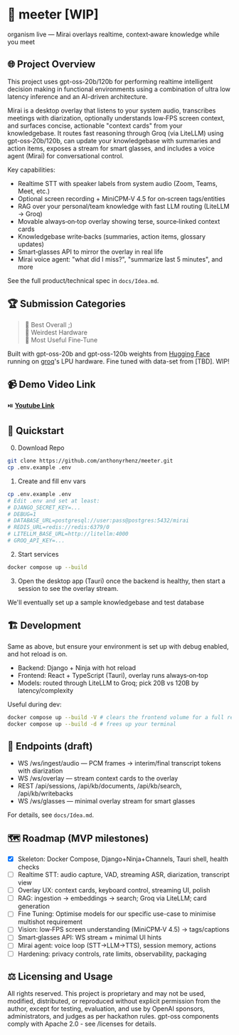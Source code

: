 # 🎤 meeter [WIP]

organism live — Mirai overlays realtime, context‑aware knowledge while you meet

## 🌐 Project Overview

This project uses gpt-oss-20b/120b for performing realtime intelligent decision making in functional environments using a combination of ultra low latency inference and an AI-driven architecture.

Mirai is a desktop overlay that listens to your system audio, transcribes meetings with diarization, optionally understands low‑FPS screen context, and surfaces concise, actionable "context cards" from your knowledgebase. It routes fast reasoning through Groq (via LiteLLM) using gpt-oss‑20b/120b, can update your knowledgebase with summaries and action items, exposes a stream for smart glasses, and includes a voice agent (Mirai) for conversational control.

Key capabilities:

- Realtime STT with speaker labels from system audio (Zoom, Teams, Meet, etc.)
- Optional screen recording + MiniCPM‑V 4.5 for on‑screen tags/entities
- RAG over your personal/team knowledge with fast LLM routing (LiteLLM → Groq)
- Movable always‑on‑top overlay showing terse, source‑linked context cards
- Knowledgebase write‑backs (summaries, action items, glossary updates)
- Smart‑glasses API to mirror the overlay in real life
- Mirai voice agent: "what did I miss?", "summarize last 5 minutes", and more

See the full product/technical spec in `docs/Idea.md`.

## 🏆 Submission Categories

> 🏁 Best Overall ;)  
> 🏁 Weirdest Hardware  
> 🏁 Most Useful Fine‑Tune  

Built with gpt-oss-20b and gpt-oss-120b weights from [Hugging Face](https://huggingface.co/openai/gpt-oss-120b) running on [groq](https://groq.com/)'s LPU hardware. Fine tuned with data-set from [TBD]. WIP!

## 📹 Demo Video Link

⏯️ **[Youtube Link](https://www.youtube.com/@anthonyrhenz)**

## 🚀 Quickstart

0. Download Repo

```bash
git clone https://github.com/anthonyrhenz/meeter.git
cp .env.example .env
```

1. Create and fill env vars

```bash
cp .env.example .env
# Edit .env and set at least:
# DJANGO_SECRET_KEY=...
# DEBUG=1
# DATABASE_URL=postgresql://user:pass@postgres:5432/mirai
# REDIS_URL=redis://redis:6379/0
# LITELLM_BASE_URL=http://litellm:4000
# GROQ_API_KEY=...
```

2. Start services

```bash
docker compose up --build
```

3. Open the desktop app (Tauri) once the backend is healthy, then start a session to see the overlay stream.

We'll eventually set up a sample knowledgebase and test database

## 🏗️ Development

Same as above, but ensure your environment is set up with debug enabled, and hot reload is on.

- Backend: Django + Ninja with hot reload
- Frontend: React + TypeScript (Tauri), overlay runs always‑on‑top
- Models: routed through LiteLLM to Groq; pick 20B vs 120B by latency/complexity

Useful during dev:

```bash
docker compose up --build -V # clears the frontend volume for a full rebuild
docker compose up --build -d # frees up your terminal
```

## 🔌 Endpoints (draft)

- WS /ws/ingest/audio — PCM frames → interim/final transcript tokens with diarization
- WS /ws/overlay — stream context cards to the overlay
- REST /api/sessions, /api/kb/documents, /api/kb/search, /api/kb/writebacks
- WS /ws/glasses — minimal overlay stream for smart glasses

For details, see `docs/Idea.md`.

## 🗺️ Roadmap (MVP milestones)

- [x] Skeleton: Docker Compose, Django+Ninja+Channels, Tauri shell, health checks
- [ ] Realtime STT: audio capture, VAD, streaming ASR, diarization, transcript view
- [ ] Overlay UX: context cards, keyboard control, streaming UI, polish
- [ ] RAG: ingestion → embeddings → search; Groq via LiteLLM; card generation
- [ ] Fine Tuning: Optimise models for our specific use-case to minimise multishot requirement
- [ ] Vision: low‑FPS screen understanding (MiniCPM‑V 4.5) → tags/captions
- [ ] Smart‑glasses API: WS stream + minimal UI hints
- [ ] Mirai agent: voice loop (STT→LLM→TTS), session memory, actions
- [ ] Hardening: privacy controls, rate limits, observability, packaging

## ⚖️ Licensing and Usage

All rights reserved. This project is proprietary and may not be used, modified, distributed, or reproduced without explicit permission from the author, except for testing, evaluation, and use by OpenAI sponsors, administrators, and judges as per hackathon rules. gpt-oss components comply with Apache 2.0 - see /licenses for details.
